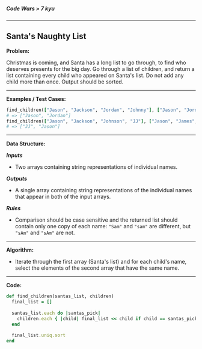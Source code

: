 ##### Code Wars > 7 kyu

---

## Santa's Naughty List

**Problem:**  

Christmas is coming, and Santa has a long list to go through, to find who deserves presents for the big day. Go through a list of children, and return a list containing every child who appeared on Santa's list. Do not add any child more than once. Output should be sorted.  

---

**Examples / Test Cases:**  

```ruby
find_children(["Jason", "Jackson", "Jordan", "Johnny"], ["Jason", "Jordan", "Jennifer"])
# => ["Jason", "Jordan"]
find_children(["Jason", "Jackson", "Johnson", "JJ"], ["Jason", "James", "JJ"])
# => ["JJ", "Jason"]
```

---

**Data Structure:**  

**_Inputs_**

* Two arrays containing string representations of individual names.

**_Outputs_**

* A single array containing string representations of the individual names that appear in both of the input arrays.

**_Rules_**

* Comparison should be case sensitive and the returned list should contain only one copy of each name: `"Sam"` and `"sam"` are different, but `"sAm"` and `"sAm"` are not.

---

**Algorithm:**  

* Iterate through the first array (Santa's list) and for each child's name, select the elements of the second array that have the same name.

---

**Code:**  

```ruby
def find_children(santas_list, children)
  final_list = []
  
  santas_list.each do |santas_pick|
    children.each { |child| final_list << child if child == santas_pick }
  end
  
  final_list.uniq.sort
end 
```


